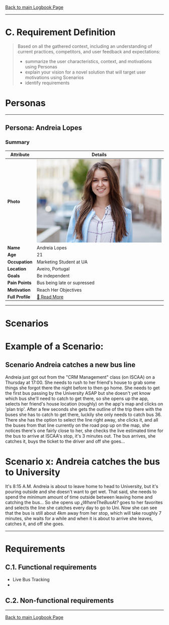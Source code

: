 [Back to main Logbook Page](../hci_logbook.md)

---
# C. Requirement Definition
>	Based on all the gathered context, including an understanding of current practices, competitors, and user feedback and expectations: 
>	- summarize the user characteristics, context, and motivations using Personas
>	- explain your vision for a novel solution that will target user motivations using Scenarios
>	- identify requirements

# Personas

---
## Persona: Andreia Lopes
### Summary 
| Attribute        | Details                                       |
| ---------------- | --------------------------------------------- |
| **Photo**        | ![Persona Name\|200](personas/persona2.jpg)   |
| **Name**         | Andreia Lopes                                 |
| **Age**          | 21                                            |
| **Occupation**   | Marketing Student at UA                       |
| **Location**     | Aveiro, Portugal                              |
| **Goals**        | Be independent                                |
| **Pain Points**  | Bus being late or supressed                   |
| **Motivation**   | Reach Her Objectives                          |
| **Full Profile** | [📄 Read More](personas/persona2_template.md) |

---





# Scenarios


# Example of a Scenario:
## Scenario Andreia catches a new bus line

Andreia just got out from the "CRM Management" class (on ISCAA) on a Thursday at 17:00. 
She needs to rush to her friend's house to grab some things she forgot there the night before to then go home. 
She needs to get the first bus passing by the University ASAP but she doesn't yet know which bus she'll need to catch to get there, so she opens up the app, selects her friend's house location (roughly) on the app's map and clicks on 'plan trip'. 
After a few seconds she gets the outline of the trip there with the buses she has to catch to get there, luckily she only needs to catch bus 36. There she has the option to select the line right away, she clicks it, and all the buses from that line currently on the road pop up on the map, she notices there's one fairly close to her, she checks the live estimated time for the bus to arrive at ISCAA's stop, it's 3 minutes out. 
The bus arrives, she catches it, buys the ticket to the driver and off she goes…


# Scenario x: Andreia catches the bus to University

It's 8:15 A.M. Andreia is about to leave home to head to University, but it's pouring outside and she doesn't want to get wet. 
That said, she needs to spend the minimum amount of time outside between leaving home and catching the bus… So she opens up *¿WhereTheBusAt?* goes to her favorites and selects the line she catches every day to go to Uni. 
Now she can see that the bus is still about 4km away from her stop, which will take roughly 7 minutes, she waits for a while and when it is about to arrive she leaves, catches it, and off she goes.




---


# Requirements





## C.1. Functional requirements

- Live Bus Tracking
- 
## C.2. Non-functional requirements


---
[Back to main Logbook Page](hci_logbook.md)